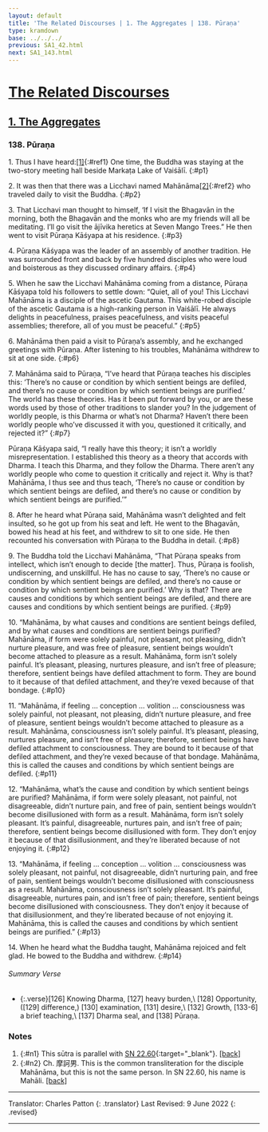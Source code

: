 ```yaml
---
layout: default
title: 'The Related Discourses | 1. The Aggregates | 138. Pūraṇa'
type: kramdown
base: ../../../
previous: SA1_42.html
next: SA1_143.html
---
```


# [The Related Discourses](../index.html)
## [1. The Aggregates](index.html)
### 138. Pūraṇa

1\. Thus I have heard:[\[1\]](#n1){:#ref1} One time, the Buddha was staying at the two-story meeting hall beside Markaṭa Lake of Vaiśālī.
{:#p1}

2\. It was then that there was a Licchavi named Mahānāma[\[2\]](#n2){:#ref2} who traveled daily to visit the Buddha.
{:#p2}

3\. That Licchavi man thought to himself, ‘If I visit the Bhagavān in the morning, both the Bhagavān and the monks who are my friends will all be meditating. I’ll go visit the ājīvika heretics at Seven Mango Trees.” He then went to visit Pūraṇa Kāśyapa at his residence.
{:#p3}

4\. Pūraṇa Kāśyapa was the leader of an assembly of another tradition. He was surrounded front and back by five hundred disciples who were loud and boisterous as they discussed ordinary affairs.
{:#p4}

5\. When he saw the Licchavi Mahānāma coming from a distance, Pūraṇa Kāśyapa told his followers to settle down: “Quiet, all of you! This Licchavi Mahānāma is a disciple of the ascetic Gautama. This white-robed disciple of the ascetic Gautama is a high-ranking person in Vaiśālī. He always delights in peacefulness, praises peacefulness, and visits peaceful assemblies; therefore, all of you must be peaceful.”
{:#p5}

6\. Mahānāma then paid a visit to Pūraṇa’s assembly, and he exchanged greetings with Pūraṇa. After listening to his troubles, Mahānāma withdrew to sit at one side.
{:#p6}

7\. Mahānāma said to Pūraṇa, “I’ve heard that Pūraṇa teaches his disciples this: ‘There’s no cause or condition by which sentient beings are defiled, and there’s no cause or condition by which sentient beings are purified.’ The world has these theories. Has it been put forward by you, or are these words used by those of other traditions to slander you? In the judgement of worldly people, is this Dharma or what’s not Dharma? Haven’t there been worldly people who’ve discussed it with you, questioned it critically, and rejected it?”
{:#p7}

Pūraṇa Kāśyapa said, “I really have this theory; it isn’t a worldly misrepresentation. I established this theory as a theory that accords with Dharma. I teach this Dharma, and they follow the Dharma. There aren’t any worldly people who come to question it critically and reject it. Why is that? Mahānāma, I thus see and thus teach, ‘There’s no cause or condition by which sentient beings are defiled, and there’s no cause or condition by which sentient beings are purified.’”


8\. After he heard what Pūraṇa said, Mahānāma wasn’t delighted and felt insulted, so he got up from his seat and left. He went to the Bhagavān, bowed his head at his feet, and withdrew to sit to one side. He then recounted his conversation with Pūraṇa to the Buddha in detail.
{:#p8}

9\. The Buddha told the Licchavi Mahānāma, “That Pūraṇa speaks from intellect, which isn’t enough to decide [the matter]. Thus, Pūraṇa is foolish, undiscerning, and unskillful. He has no cause to say, ‘There’s no cause or condition by which sentient beings are defiled, and there’s no cause or condition by which sentient beings are purified.’ Why is that? There are causes and conditions by which sentient beings are defiled, and there are causes and conditions by which sentient beings are purified.
{:#p9}

10\. “Mahānāma, by what causes and conditions are sentient beings defiled, and by what causes and conditions are sentient beings purified? Mahānāma, if form were solely painful, not pleasant, not pleasing, didn’t nurture pleasure, and was free of pleasure, sentient beings wouldn’t become attached to pleasure as a result. Mahānāma, form isn’t solely painful. It’s pleasant, pleasing, nurtures pleasure, and isn’t free of pleasure; therefore, sentient beings have defiled attachment to form. They are bound to it because of that defiled attachment, and they’re vexed because of that bondage.
{:#p10}

11\. “Mahānāma, if feeling … conception … volition … consciousness was solely painful, not pleasant, not pleasing, didn’t nurture pleasure, and free of pleasure, sentient beings wouldn’t become attached to pleasure as a result. Mahānāma, consciousness isn’t solely painful. It’s pleasant, pleasing, nurtures pleasure, and isn’t free of pleasure; therefore, sentient beings have defiled attachment to consciousness. They are bound to it because of that defiled attachment, and they’re vexed because of that bondage. Mahānāma, this is called the causes and conditions by which sentient beings are defiled.
{:#p11}

12\. “Mahānāma, what’s the cause and condition by which sentient beings are purified? Mahānāma, if form were solely pleasant, not painful, not disagreeable, didn’t nurture pain, and free of pain, sentient beings wouldn’t become disillusioned with form as a result. Mahānāma, form isn’t solely pleasant. It’s painful, disagreeable, nurtures pain, and isn’t free of pain; therefore, sentient beings become disillusioned with form. They don’t enjoy it because of that disillusionment, and they’re liberated because of not enjoying it.
{:#p12}

13\. “Mahānāma, if feeling … conception … volition … consciousness was solely pleasant, not painful, not disagreeable, didn’t nurturing pain, and free of pain, sentient beings wouldn’t become disillusioned with consciousness as a result. Mahānāma, consciousness isn’t solely pleasant. It’s painful, disagreeable, nurtures pain, and isn’t free of pain; therefore, sentient beings become disillusioned with consciousness. They don’t enjoy it because of that disillusionment, and they’re liberated because of not enjoying it. Mahānāma, this is called the causes and conditions by which sentient beings are purified.”
{:#p13}

14\. When he heard what the Buddha taught, Mahānāma rejoiced and felt glad. He bowed to the Buddha and withdrew.
{:#p14}

###### Summary Verse

* {:.verse}[126] Knowing Dharma, [127] heavy burden,\\
[128] Opportunity, ([129] difference,) [130] examination, [131] desire,\\
[132] Growth, [133-6] a brief teaching,\\
[137] Dharma seal, and [138] Pūraṇa.

### Notes

1. {:#n1} This sūtra is parallel with [SN 22.60](https://suttacentral.net/sn22.60){:target="_blank"}. [\[back\]](#ref1)
2. {:#n2} Ch. 摩訶男. This is the common transliteration for the disciple Mahānāma, but this is not the same person. In SN 22.60, his name is Mahāli. [\[back\]](#ref2)

---

Translator: Charles Patton
{: .translator}
Last Revised: 9 June 2022
{: .revised}

---